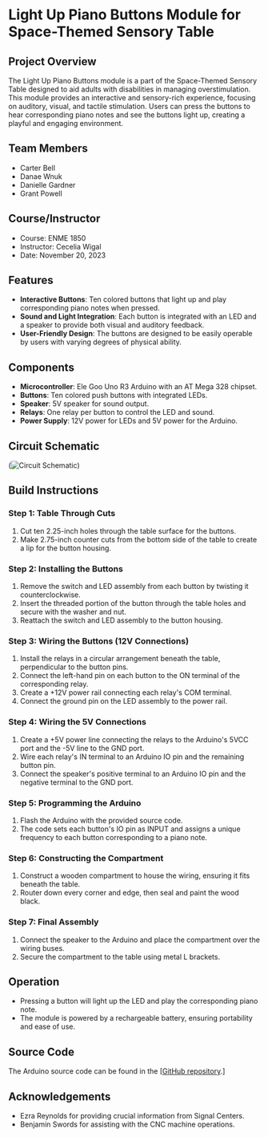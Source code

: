 # Light Up Piano Buttons Module for Space-Themed Sensory Table

## Project Overview
The Light Up Piano Buttons module is a part of the Space-Themed Sensory Table designed to aid adults with disabilities in managing overstimulation. This module provides an interactive and sensory-rich experience, focusing on auditory, visual, and tactile stimulation. Users can press the buttons to hear corresponding piano notes and see the buttons light up, creating a playful and engaging environment.

## Team Members
- Carter Bell
- Danae Wnuk
- Danielle Gardner
- Grant Powell

## Course/Instructor
- Course: ENME 1850
- Instructor: Cecelia Wigal
- Date: November 20, 2023

## Features
- **Interactive Buttons**: Ten colored buttons that light up and play corresponding piano notes when pressed.
- **Sound and Light Integration**: Each button is integrated with an LED and a speaker to provide both visual and auditory feedback.
- **User-Friendly Design**: The buttons are designed to be easily operable by users with varying degrees of physical ability.

## Components
- **Microcontroller**: Ele Goo Uno R3 Arduino with an AT Mega 328 chipset.
- **Buttons**: Ten colored push buttons with integrated LEDs.
- **Speaker**: 5V speaker for sound output.
- **Relays**: One relay per button to control the LED and sound.
- **Power Supply**: 12V power for LEDs and 5V power for the Arduino.

## Circuit Schematic
(![Circuit Schematic](https://github.com/OkimaSha/Sensory-Table-Simon-Says-Buttons/blob/main/Images/CircuitDiagram.png))

## Build Instructions

### Step 1: Table Through Cuts
1. Cut ten 2.25-inch holes through the table surface for the buttons.
2. Make 2.75-inch counter cuts from the bottom side of the table to create a lip for the button housing.

### Step 2: Installing the Buttons
1. Remove the switch and LED assembly from each button by twisting it counterclockwise.
2. Insert the threaded portion of the button through the table holes and secure with the washer and nut.
3. Reattach the switch and LED assembly to the button housing.

### Step 3: Wiring the Buttons (12V Connections)
1. Install the relays in a circular arrangement beneath the table, perpendicular to the button pins.
2. Connect the left-hand pin on each button to the ON terminal of the corresponding relay.
3. Create a +12V power rail connecting each relay's COM terminal.
4. Connect the ground pin on the LED assembly to the power rail.

### Step 4: Wiring the 5V Connections
1. Create a +5V power line connecting the relays to the Arduino's 5VCC port and the -5V line to the GND port.
2. Wire each relay's IN terminal to an Arduino IO pin and the remaining button pin.
3. Connect the speaker's positive terminal to an Arduino IO pin and the negative terminal to the GND port.

### Step 5: Programming the Arduino
1. Flash the Arduino with the provided source code.
2. The code sets each button's IO pin as INPUT and assigns a unique frequency to each button corresponding to a piano note.

### Step 6: Constructing the Compartment
1. Construct a wooden compartment to house the wiring, ensuring it fits beneath the table.
2. Router down every corner and edge, then seal and paint the wood black.

### Step 7: Final Assembly
1. Connect the speaker to the Arduino and place the compartment over the wiring buses.
2. Secure the compartment to the table using metal L brackets.

## Operation
- Pressing a button will light up the LED and play the corresponding piano note.
- The module is powered by a rechargeable battery, ensuring portability and ease of use.

## Source Code
The Arduino source code can be found in the [[GitHub repository](https://github.com/OkimaSha/LightButtonModuleSensoryTable/blob/main/Ard-R3-Code.ino).]

## Acknowledgements
- Ezra Reynolds for providing crucial information from Signal Centers.
- Benjamin Swords for assisting with the CNC machine operations.


